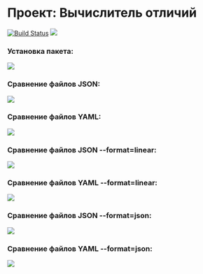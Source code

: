 # Проект: Вычислитель отличий

[![Build Status](https://travis-ci.org/AndrewLrrr/python-project-lvl2.svg?branch=master)](https://travis-ci.org/AndrewLrrr/python-project-lvl2)
<a href="https://codeclimate.com/github/AndrewLrrr/python-project-lvl2/maintainability"><img src="https://api.codeclimate.com/v1/badges/68aae8cdee93e7efcc29/maintainability" /></a>

### Установка пакета:
<a href="https://asciinema.org/a/EhhCIpE6ioBEZGWQj8KojHUGA" target="_blank"><img src="https://asciinema.org/a/EhhCIpE6ioBEZGWQj8KojHUGA.svg" /></a>

### Сравнение файлов JSON:
<a href="https://asciinema.org/a/dowlgUZW21MJWM6C2ACiRV1dw" target="_blank"><img src="https://asciinema.org/a/dowlgUZW21MJWM6C2ACiRV1dw.svg" /></a>

### Сравнение файлов YAML:
<a href="https://asciinema.org/a/Df6gBN53ZmFFluuCbV9GXzSPV" target="_blank"><img src="https://asciinema.org/a/Df6gBN53ZmFFluuCbV9GXzSPV.svg" /></a>

### Сравнение файлов JSON --format=linear:
<a href="https://asciinema.org/a/S4QMZa3RmX3mIMOvdmnYfNcXN" target="_blank"><img src="https://asciinema.org/a/S4QMZa3RmX3mIMOvdmnYfNcXN.svg" /></a>

### Сравнение файлов YAML --format=linear:
<a href="https://asciinema.org/a/lwSEpxCx6y94ubcT7dCvB377j" target="_blank"><img src="https://asciinema.org/a/lwSEpxCx6y94ubcT7dCvB377j.svg" /></a>

### Сравнение файлов JSON --format=json:
<a href="https://asciinema.org/a/gQEhLWyWRwo0bMAFHQx61MAyW" target="_blank"><img src="https://asciinema.org/a/gQEhLWyWRwo0bMAFHQx61MAyW.svg" /></a>

### Сравнение файлов YAML --format=json:
<a href="https://asciinema.org/a/w0hlmTHlTyXXW0e7PcS7dczHr" target="_blank"><img src="https://asciinema.org/a/w0hlmTHlTyXXW0e7PcS7dczHr.svg" /></a> 